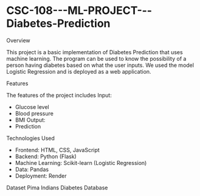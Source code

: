 # CSC-108---ML-PROJECT---Diabetes-Prediction

Overview

This project is a basic implementation of Diabetes Prediction that uses machine learning. The program can be used to know the possibility of a person having diabetes based on what the user inputs. We used the model Logistic Regression and is deployed as a web application. 

Features 

The features of the project includes
Input:
- Glucose level
- Blood pressure
- BMI
Output:
 - Prediction 

Technologies Used
- Frontend: HTML, CSS, JavaScript
- Backend: Python (Flask)
- Machine Learning: Scikit-learn (Logistic Regression)
- Data: Pandas
- Deployment: Render

Dataset
Pima Indians Diabetes Database
